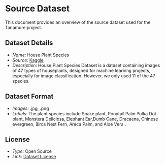 # Source Dataset

This document provides an overview of the source dataset used for the Tanamore project.

## Dataset Details
- *Name:* House Plant Species
- *Source:* [Kaggle](https://www.kaggle.com/datasets/kacpergregorowicz/house-plant-species) 
- *Description:* House Plant Species Dataset is a dataset containing images of 47 types of houseplants, designed for machine learning projects, especially for image classification. However, we only used 11 of the 47 species.

## Dataset Format
- *Images:* .jpg, .png
- *Labels:* The plant species include Snake plant, Ponytail Palm Polka Dot plant, Monstera Deliciosa, Elephant Ear,Dumb Cane, Dracaena, Chinese evergreen, Birds Nest Fern, Areca Palm, and Aloe Vera  .

## License
- *Type:* Open Source
- *Link:* [Dataset License](https://creativecommons.org/licenses/by-nc-sa/4.0/)
